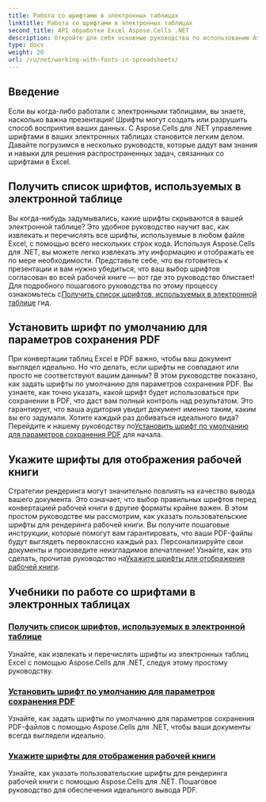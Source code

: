 ```yaml
---
title: Работа со шрифтами в электронных таблицах
linktitle: Работа со шрифтами в электронных таблицах
second_title: API обработки Excel Aspose.Cells .NET
description: Откройте для себя основные руководства по использованию Aspose.Cells для .NET, уделяя особое внимание управлению шрифтами в электронных таблицах и обеспечению оптимального представления документов.
type: docs
weight: 20
url: /ru/net/working-with-fonts-in-spreadsheets/
---
```

## Введение

Если вы когда-либо работали с электронными таблицами, вы знаете, насколько важна презентация! Шрифты могут создать или разрушить способ восприятия ваших данных. С Aspose.Cells для .NET управление шрифтами в ваших электронных таблицах становится легким делом. Давайте погрузимся в несколько руководств, которые дадут вам знания и навыки для решения распространенных задач, связанных со шрифтами в Excel.

## Получить список шрифтов, используемых в электронной таблице

 Вы когда-нибудь задумывались, какие шрифты скрываются в вашей электронной таблице? Это удобное руководство научит вас, как извлекать и перечислять все шрифты, используемые в любом файле Excel, с помощью всего нескольких строк кода. Используя Aspose.Cells для .NET, вы можете легко извлекать эту информацию и отображать ее по мере необходимости. Представьте себе, что вы готовитесь к презентации и вам нужно убедиться, что ваш выбор шрифтов согласован во всей рабочей книге — вот где это руководство блистает! Для подробного пошагового руководства по этому процессу ознакомьтесь с[Получить список шрифтов, используемых в электронной таблице](./get-list-of-fonts-used-in-spreadsheet/) гид.

## Установить шрифт по умолчанию для параметров сохранения PDF

При конвертации таблиц Excel в PDF важно, чтобы ваш документ выглядел идеально. Но что делать, если шрифты не совпадают или просто не соответствуют вашим данным? В этом руководстве показано, как задать шрифты по умолчанию для параметров сохранения PDF. Вы узнаете, как точно указать, какой шрифт будет использоваться при сохранении в PDF, что даст вам полный контроль над результатом. Это гарантирует, что ваша аудитория увидит документ именно таким, каким вы его задумали. Хотите каждый раз добиваться идеального вида? Перейдите к нашему руководству по[Установить шрифт по умолчанию для параметров сохранения PDF](./set-default-font-for-pdf-save-options/) для начала.

## Укажите шрифты для отображения рабочей книги

Стратегии рендеринга могут значительно повлиять на качество вывода вашего документа. Это означает, что выбор правильных шрифтов перед конвертацией рабочей книги в другие форматы крайне важен. В этом простом руководстве мы рассмотрим, как указать пользовательские шрифты для рендеринга рабочей книги. Вы получите пошаговые инструкции, которые помогут вам гарантировать, что ваши PDF-файлы будут выглядеть первоклассно каждый раз. Персонализируйте свои документы и произведите неизгладимое впечатление! Узнайте, как это сделать, прочитав руководство на[Укажите шрифты для отображения рабочей книги](./specify-fonts-for-workbook-rendering/).

## Учебники по работе со шрифтами в электронных таблицах
### [Получить список шрифтов, используемых в электронной таблице](./get-list-of-fonts-used-in-spreadsheet/)
Узнайте, как извлекать и перечислять шрифты из электронных таблиц Excel с помощью Aspose.Cells для .NET, следуя этому простому руководству.
### [Установить шрифт по умолчанию для параметров сохранения PDF](./set-default-font-for-pdf-save-options/)
Узнайте, как задать шрифты по умолчанию для параметров сохранения PDF-файлов с помощью Aspose.Cells для .NET, чтобы ваши документы всегда выглядели идеально.
### [Укажите шрифты для отображения рабочей книги](./specify-fonts-for-workbook-rendering/)
Узнайте, как указать пользовательские шрифты для рендеринга рабочей книги с помощью Aspose.Cells для .NET. Пошаговое руководство для обеспечения идеального вывода PDF.